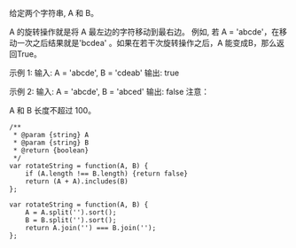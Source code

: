 给定两个字符串, A 和 B。

A 的旋转操作就是将 A 最左边的字符移动到最右边。 例如, 若 A = 'abcde'，在移动一次之后结果就是'bcdea' 。如果在若干次旋转操作之后，A 能变成B，那么返回True。

 示例 1:
 输入: A = 'abcde', B = 'cdeab'
输出: true

 示例 2:
 输入: A = 'abcde', B = 'abced'
 输出: false
 注意：

A 和 B 长度不超过 100。

``` javascrit
/**
 * @param {string} A
 * @param {string} B
 * @return {boolean}
 */
var rotateString = function(A, B) {
    if (A.length !== B.length) {return false}
    return (A + A).includes(B)
};

var rotateString = function(A, B) {
    A = A.split('').sort();
    B = B.split('').sort();
    return A.join('') === B.join('');
};

```

